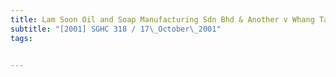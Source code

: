 ```yaml
---
title: Lam Soon Oil and Soap Manufacturing Sdn Bhd & Another v Whang Tar Choung & Another 
subtitle: "[2001] SGHC 318 / 17\_October\_2001"
tags:


---
```


